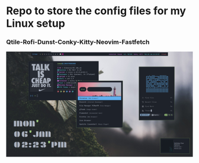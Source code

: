 # Repo to store the config files for my Linux setup
### Qtile-Rofi-Dunst-Conky-Kitty-Neovim-Fastfetch

![alt text](https://github.com/zawadahmed33/Dotfiles/blob/main/screenshot.png?raw=true)
